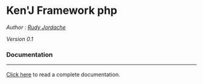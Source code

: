 <h1>Ken'J Framework php</h1>
<cite>Author : <a href="https://www.facebook.com/rudypaesdeandrade" target="_blank">Rudy Jordache</a></cite>
<p><i>Version 0.1</i></p>
<h3>Documentation<hr></h3>
<a href="http://ksf.innozone.com.br">Click here</a> to read a complete documentation.
